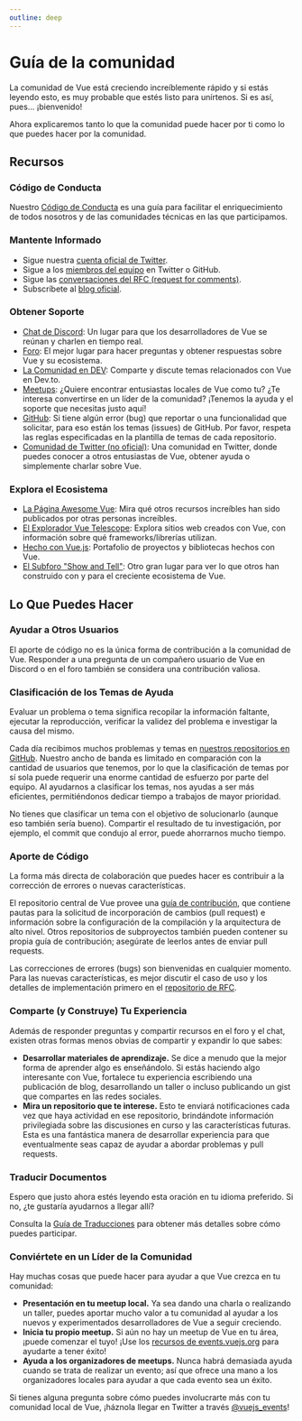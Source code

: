 ```yaml
---
outline: deep
---
```


# Guía de la comunidad

La comunidad de Vue está creciendo increíblemente rápido y si estás leyendo esto, es muy probable que estés listo para unírtenos. Si es así, pues... ¡bienvenido!

Ahora explicaremos tanto lo que la comunidad puede hacer por ti como lo que puedes hacer por la comunidad.

## Recursos

### Código de Conducta

Nuestro [Código de Conducta](/about/coc) es una guía para facilitar el enriquecimiento de todos nosotros y de las comunidades técnicas en las que participamos.

### Mantente Informado

- Sigue nuestra [cuenta oficial de Twitter](https://twitter.com/vuejs).
- Sigue a los [miembros del equipo](./team) en Twitter o GitHub.
- Sigue las [conversaciones del RFC (request for comments)](https://github.com/vuejs/rfcs).
- Subscríbete al [blog oficial](https://blog.vuejs.org/).

### Obtener Soporte

- [Chat de Discord](https://chat.vuejs.org/): Un lugar para que los desarrolladores de Vue se reúnan y charlen en tiempo real.
- [Foro](https://forum.vuejs.org/): El mejor lugar para hacer preguntas y obtener respuestas sobre Vue y su ecosistema.
- [La Comunidad en DEV](https://dev.to/t/vue): Comparte y discute temas relacionados con Vue en Dev.to.
- [Meetups](https://events.vuejs.org/meetups): ¿Quiere encontrar entusiastas locales de Vue como tu? ¿Te interesa convertirse en un líder de la comunidad? ¡Tenemos la ayuda y el soporte que necesitas justo aquí!
- [GitHub](https://github.com/vuejs): Si tiene algún error (bug) que reportar o una funcionalidad que solicitar, para eso están los temas (issues) de GitHub. Por favor, respeta las reglas especificadas en la plantilla de temas de cada repositorio.
- [Comunidad de Twitter (no oficial)](https://twitter.com/i/communities/1516368750634840064): Una comunidad en Twitter, donde puedes conocer a otros entusiastas de Vue, obtener ayuda o simplemente charlar sobre Vue.

### Explora el Ecosistema

- [La Página Awesome Vue](https://github.com/vuejs/awesome-vue): Mira qué otros recursos increíbles han sido publicados por otras personas increíbles.
- [El Explorador Vue Telescope](https://vuetelescope.com/explore): Explora sitios web creados con Vue, con información sobre qué frameworks/librerías utilizan.
- [Hecho con Vue.js](https://madewithvuejs.com/): Portafolio de proyectos y bibliotecas hechos con Vue.
- [El Subforo "Show and Tell"](https://forum.vuejs.org/c/show-and-tell): Otro gran lugar para ver lo que otros han construido con y para el creciente ecosistema de Vue.

## Lo Que Puedes Hacer

### Ayudar a Otros Usuarios

El aporte de código no es la única forma de contribución a la comunidad de Vue. Responder a una pregunta de un compañero usuario de Vue en Discord o en el foro también se considera una contribución valiosa.

### Clasificación de los Temas de Ayuda

Evaluar un problema o tema significa recopilar la información faltante, ejecutar la reproducción, verificar la validez del problema e investigar la causa del mismo.

Cada día recibimos muchos problemas y temas en [nuestros repositorios en GitHub](https://github.com/vuejs). Nuestro ancho de banda es limitado en comparación con la cantidad de usuarios que tenemos, por lo que la clasificación de temas por sí sola puede requerir una enorme cantidad de esfuerzo por parte del equipo. Al ayudarnos a clasificar los temas, nos ayudas a ser más eficientes, permitiéndonos dedicar tiempo a trabajos de mayor prioridad.

No tienes que clasificar un tema con el objetivo de solucionarlo (aunque eso también sería bueno). Compartir el resultado de tu investigación, por ejemplo, el commit que condujo al error, puede ahorrarnos mucho tiempo.

### Aporte de Código

La forma más directa de colaboración que puedes hacer es contribuir a la corrección de errores o nuevas características.

El repositorio central de Vue provee una [guía de contribución](https://github.com/vuejs/core/blob/main/.github/contributing.md), que contiene pautas para la solicitud de incorporación de cambios (pull request) e información sobre la configuración de la compilación y la arquitectura de alto nivel. Otros repositorios de subproyectos también pueden contener su propia guía de contribución; asegúrate de leerlos antes de enviar pull requests.

Las correcciones de errores (bugs) son bienvenidas en cualquier momento. Para las nuevas características, es mejor discutir el caso de uso y los detalles de implementación primero en el [repositorio de RFC](https://github.com/vuejs/rfcs/discussions).

### Comparte (y Construye) Tu Experiencia

Además de responder preguntas y compartir recursos en el foro y el chat, existen otras formas menos obvias de compartir y expandir lo que sabes:

- **Desarrollar materiales de aprendizaje.** Se dice a menudo que la mejor forma de aprender algo es enseñándolo. Si estás haciendo algo interesante con Vue, fortalece tu experiencia escribiendo una publicación de blog, desarrollando un taller o incluso publicando un gist que compartes en las redes sociales.
- **Mira un repositorio que te interese.** Esto te enviará notificaciones cada vez que haya actividad en ese repositorio, brindándote información privilegiada sobre las discusiones en curso y las características futuras. Esta es una fantástica manera de desarrollar experiencia para que eventualmente seas capaz de ayudar a abordar problemas y pull requests.

### Traducir Documentos

Espero que justo ahora estés leyendo esta oración en tu idioma preferido. Si no, ¿te gustaría ayudarnos a llegar allí?

Consulta la [Guía de Traducciones](/translations/) para obtener más detalles sobre cómo puedes participar.

### Conviértete en un Líder de la Comunidad

Hay muchas cosas que puede hacer para ayudar a que Vue crezca en tu comunidad:

- **Presentación en tu meetup local.** Ya sea dando una charla o realizando un taller, puedes aportar mucho valor a tu comunidad al ayudar a los nuevos y experimentados desarrolladores de Vue a seguir creciendo.
- **Inicia tu propio meetup.** Si aún no hay un meetup de Vue en tu área, ¡puede comenzar el tuyo! ¡Use los [recursos de events.vuejs.org](https://events.vuejs.org/resources/#getting-started) para ayudarte a tener éxito!
- **Ayuda a los organizadores de meetups.** Nunca habrá demasiada ayuda cuando se trata de realizar un evento; así que ofrece una mano a los organizadores locales para ayudar a que cada evento sea un éxito.

Si tienes alguna pregunta sobre cómo puedes involucrarte más con tu comunidad local de Vue, ¡háznola llegar en Twitter a través [@vuejs_events](https://www.twitter.com/vuejs_events)!

